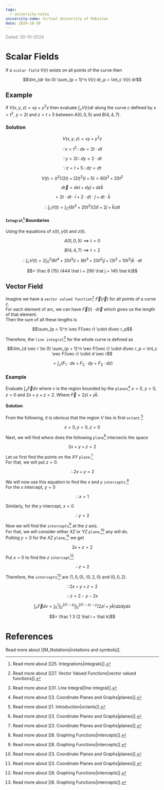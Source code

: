 ```yaml
---
tags:
  - university-notes
university-name: Virtual University of Pakistan
date: 2024-10-30
---
```


<span style="color: gray;">Dated: 30-10-2024</span>

# Scalar Fields

If a `scalar field` $V(r)$ exists on all points of the curve then  

$$\lim_{dr \to 0} \sum_{p = 1}^n V(r) dr_p = \int_c V(r) dr$$

## Example

If $V(x, y, z) = xy + y^2z$ then evaluate $\int_c V(r)dr$ along the curve $c$ defined by $x = t^2$, $y= 2t$ and $z = t + 5$ between $A(0, 0, 5)$ and $B(4, 4, 7)$.

### Solution

$$V(x, y, z) = xy + y^2z$$

$$\because x = t^2 \therefore dx = 2t \cdot dt$$

$$\because y = 2t \therefore dy = 2 \cdot dt$$

$$\because z = t + 5 \therefore dz = dt $$

$$V(t) = (t^2)(2t) + (2t)^2(t+5) = 60t^3 + 20t^2$$

$$d \vec r = dx \hat i + dy \hat j + dz \hat k$$

$$= 2t \cdot dt\cdot \hat i + 2 \cdot dt \cdot \hat j + dt \cdot \hat k$$

$$\therefore \int_c V(t) = \int_{C}(6t^{3}+20t^{2})(2t\hat {i}+2\hat{j}+\hat{k})dt$$

#### `Integral`[^1] Boundaries

Using the equations of $x(t), y(t)$ and $z(t)$.  

$$A(0, 0, 5) \implies t = 0$$

$$B(4, 4, 7) \implies t = 2$$

$$\therefore \int_c V(t) = 2 \int_0^2 (6t^4 + 20t^3) \hat i + (6t^3 + 20t^2)\hat j + (3t^3 + 10t^2)\hat k \cdot dt$$

$$= \frac 8 {15} (444 \hat i + 290 \hat j + 145 \hat k)$$

## Vector Field

Imagine we have a `vector valued function`[^2] $\vec F(\vec r)$ for all points of a curve $c$.  
For each element of arc, we can have $\vec F(t) \cdot d\vec r$ which gives us the length of that element.  
Then the sum of all these lengths is  

$$\sum_{p = 1}^n \vec F(\vec r) \cdot d\vec r_p$$

Therefore, the `line integral`[^3] for the whole curve is defined as

$$\lim_{d \vec r \to 0} \sum_{p = 1}^n \vec F(\vec r) \cdot d\vec r_p = \int_c \vec F(\vec r) \cdot d \vec r$$

$$= \int_c (F_1 \cdot dx + F_2 \cdot dy + F_3 \cdot dz)$$

### Example

Evaluate $\int_v \vec F dv$ where $v$ is the region bounded by the `planes`[^4] $x = 0$, $y = 0$, $z = 0$ and $2x + y + z = 2$. Where $\vec F = 2z \hat i + y \hat k$.

#### Solution

From the following, it is obvious that the region $V$ lies in first `octant`.[^5]  

$$x = 0, y = 0, z = 0$$

Next, we will find _where_ does the following `plane`[^4] intersects the space  

$$2x + y + z = 2$$

Let us first find the points on the $XY$ `plane`.[^4]  
For that, we will put $z = 0$.  

$$\therefore 2x + y = 2$$

We will now use this equation to find the $x$ and $y$ `intercepts`.[^6]  
For the $x$ intercept, $y = 0$  

$$\therefore x = 1$$

Similarly, for the $y$ intercept, $x = 0$  

$$\therefore y = 2$$

Now we will find the `intercepts`[^6] at the $z$ axis.  
For that, we will consider either $XZ$ or $YZ$ `plane`,[^4] any will do.  
Putting $y = 0$ for the $XZ$ `plane`,[^4] we get

$$2x + z = 2$$

Put $x = 0$ to find the $z$ `intercept`[^6]  

$$\therefore z = 2$$

Therefore, the `intercepts`[^6] are $(1, 0, 0)$, $(0, 2, 0)$ and $(0, 0, 2)$.  

$$\because 2x + y + z = 2$$

$$\therefore z = 2 - y - 2x$$

$$\int_v \vec F dv = \int_0^1 \int_0^{2(1 - x)}\int_0^{2(1 - x) - y} (2z\hat i + y \hat k) dzdydx$$

$$= \frac 1 3 (2 \hat i + \hat k)$$

# References

Read more about [[M_Notations|notations and symbols]].

[^1]: Read more about [[25. Integrations|integrals]].
[^2]: Read more about [[27. Vector Valued Functions|vector valued functions]].
[^3]: Read more about [[31. Line Integral|line integral]].
[^4]: Read more about [[3. Coordinate Planes and Graphs|planes]].
[^5]: Read more about [[1. Introduction|octants]].
[^6]: Read more about [[8. Graphing Functions|intercepts]].